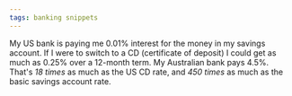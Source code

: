 ```yaml
---
tags: banking snippets
---
```


My US bank is paying me 0.01% interest for the money in my savings account. If I were to switch to a CD (certificate of deposit) I could get as much as 0.25% over a 12-month term. My Australian bank pays 4.5%. That's _18 times_ as much as the US CD rate, and _450 times_ as much as the basic savings account rate.
